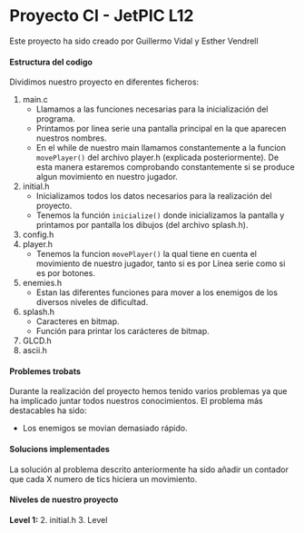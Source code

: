 # Proyecto CI - JetPIC L12

Este proyecto ha sido creado por Guillermo Vidal y Esther Vendrell

#### Estructura del codigo

Dividimos nuestro proyecto en diferentes ficheros:
1. main.c
   - Llamamos a las funciones necesarias para la inicialización del programa.
   - Printamos por linea serie una pantalla principal en la que aparecen nuestros nombres. 
   - En el while de nuestro main llamamos constantemente a la funcion `movePlayer()` del archivo player.h (explicada posteriormente). De esta manera estaremos comprobando constantemente si se produce algun movimiento en nuestro jugador.
2. initial.h
   - Inicializamos todos los datos necesarios para la realización del proyecto.
   - Tenemos la función `inicialize()` donde inicializamos la pantalla y printamos por pantalla los dibujos (del archivo splash.h).
3. config.h
4. player.h
   - Tenemos la funcion `movePlayer()` la qual tiene en cuenta el movimiento de nuestro jugador, tanto si es por Línea serie como si es por botones.
5. enemies.h
   - Estan las diferentes funciones para mover a los enemigos de los diversos niveles de dificultad. 
6. splash.h
   - Caracteres en bitmap.
   - Función para printar los carácteres de bitmap.
7. GLCD.h
8. ascii.h

#### Problemes trobats

Durante la realización del proyecto hemos tenido varios problemas ya que ha implicado juntar todos nuestros conocimientos. El problema más destacables ha sido:
   - Los enemigos se movian demasiado rápido.

[^note]:
    Uno de nuestros requisitos ha sido no usar delays para solventar este inconveniente.

#### Solucions implementades

La solución al problema descrito anteriormente ha sido añadir un contador que cada X numero de tics hiciera un movimiento.

#### Niveles de nuestro proyecto

**Level 1:** 
2. initial.h
3. Level
